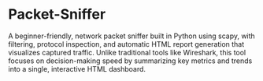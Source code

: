 # Packet-Sniffer
A beginner-friendly, network packet sniffer built in Python using scapy, with filtering, protocol inspection, and automatic HTML report generation that visualizes captured traffic. Unlike traditional tools like Wireshark, this tool focuses on decision-making speed by summarizing key metrics and trends into a single, interactive HTML dashboard.
